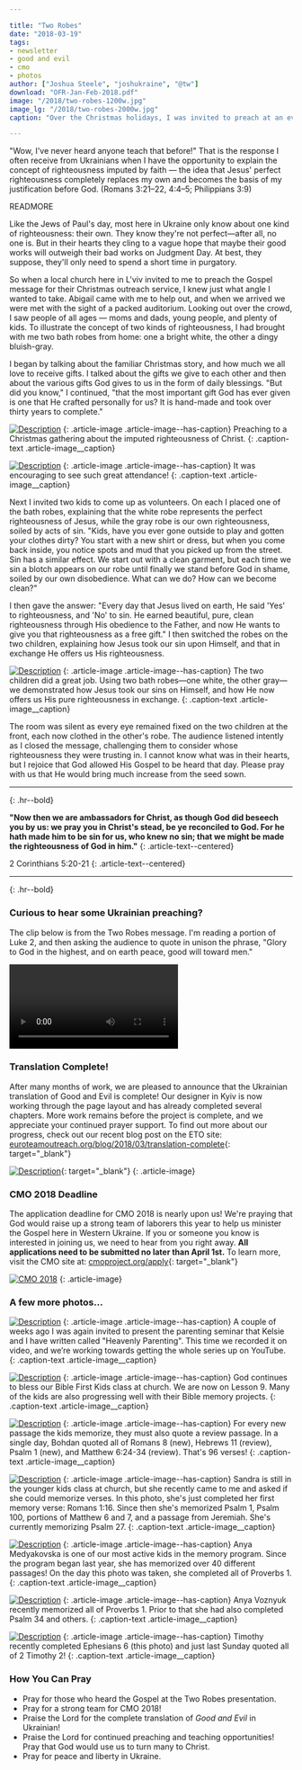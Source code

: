 ```yaml
---

title: "Two Robes"
date: "2018-03-19"
tags:
- newsletter
- good and evil
- cmo
- photos
author: ["Joshua Steele", "joshukraine", "@tw"]
download: "OFR-Jan-Feb-2018.pdf"
image: "/2018/two-robes-1200w.jpg"
image_lg: "/2018/two-robes-2000w.jpg"
caption: "Over the Christmas holidays, I was invited to preach at an evangelistic service here in L'viv. My message that day was called \"Two Robes\" and focused on the need for Christ's imputed righteousness as a basis for salvation."

---
```


"Wow, I've never heard anyone teach that before!" That is the response I often receive from Ukrainians when I have the opportunity to explain the concept of righteousness imputed by faith — the idea that Jesus' perfect righteousness completely replaces my own and becomes the basis of my justification before God. (Romans 3:21–22, 4:4–5; Philippians 3:9)

READMORE

Like the Jews of Paul's day, most here in Ukraine only know about one kind of righteousness: their own. They know they're not perfect—after all, no one is. But in their hearts they cling to a vague hope that maybe their good works will outweigh their bad works on Judgment Day. At best, they suppose, they'll only need to spend a short time in purgatory.

So when a local church here in L'viv invited to me to preach the Gospel message for their Christmas outreach service, I knew just what angle I wanted to take. Abigail came with me to help out, and when we arrived we were met with the sight of a packed auditorium. Looking out over the crowd, I saw people of all ages — moms and dads, young people, and plenty of kids. To illustrate the concept of two kinds of righteousness, I had brought with me two bath robes from home: one a bright white, the other a dingy bluish-gray.

I began by talking about the familiar Christmas story, and how much we all love to receive gifts. I talked about the gifts we give to each other and then about the various gifts God gives to us in the form of daily blessings. "But did you know," I continued, "that the most important gift God has ever given is one that He crafted personally for us? It is hand-made and took over thirty years to complete."

[![Description](https://d21yo20tm8bmc2.cloudfront.net/2018/two-robes-joshua1-550w.jpg)](https://d21yo20tm8bmc2.cloudfront.net/2018/two-robes-joshua1-2000w.jpg)
{: .article-image .article-image--has-caption}
Preaching to a Christmas gathering about the imputed righteousness of Christ.
{: .caption-text .article-image__caption}

[![Description](https://d21yo20tm8bmc2.cloudfront.net/2018/two-robes-reading-crowd-550w.jpg)](https://d21yo20tm8bmc2.cloudfront.net/2018/two-robes-reading-crowd-960w.jpg)
{: .article-image .article-image--has-caption}
It was encouraging to see such great attendance!
{: .caption-text .article-image__caption}

Next I invited two kids to come up as volunteers. On each I placed one of the bath robes, explaining that the white robe represents the perfect righteousness of Jesus, while the gray robe is our own righteousness, soiled by acts of sin. "Kids, have you ever gone outside to play and gotten your clothes dirty? You start with a new shirt or dress, but when you come back inside, you notice spots and mud that you picked up from the street. Sin has a similar effect. We start out with a clean garment, but each time we sin a blotch appears on our robe until finally we stand before God in shame, soiled by our own disobedience. What can we do? How can we become clean?"

I then gave the answer: "Every day that Jesus lived on earth, He said 'Yes' to righteousness, and 'No' to sin. He earned beautiful, pure, clean righteousness through His obedience to the Father, and now He wants to give you that righteousness as a free gift." I then switched the robes on the two children, explaining how Jesus took our sin upon Himself, and that in exchange He offers us His righteousness.

[![Description](https://d21yo20tm8bmc2.cloudfront.net/2018/two-robes-joshua2-550w.jpg)](https://d21yo20tm8bmc2.cloudfront.net/2018/two-robes-joshua2-960w.jpg)
{: .article-image .article-image--has-caption}
The two children did a great job. Using two bath robes—one white, the other gray—we demonstrated how Jesus took our sins on Himself, and how He now offers us His pure righteousness in exchange.
{: .caption-text .article-image__caption}

The room was silent as every eye remained fixed on the two children at the front, each now clothed in the other's robe. The audience listened intently as I closed the message, challenging them to consider whose righteousness they were trusting in. I cannot know what was in their hearts, but I rejoice that God allowed His Gospel to be heard that day. Please pray with us that He would bring much increase from the seed sown.

---
{: .hr--bold}

**"Now then we are ambassadors for Christ, as though God did beseech you by us: we pray you in Christ's stead, be ye reconciled to God. For he hath made him to be sin for us, who knew no sin; that we might be made the righteousness of God in him."**
{: .article-text--centered}

2 Corinthians 5:20-21
{: .article-text--centered}

---
{: .hr--bold}

### Curious to hear some Ukrainian preaching?

The clip below is from the Two Robes message. I'm reading a portion of Luke 2, and then asking the audience to quote in unison the phrase, "Glory to God in the highest, and on earth peace, good will toward men."

<video controls>
  <source src="https://d21yo20tm8bmc2.cloudfront.net/2018/two-robes-reading.mov" type="video/mp4">
Your browser does not support the video tag.
</video>

### Translation Complete!

After many months of work, we are pleased to announce that the Ukrainian translation of Good and Evil is complete! Our designer in Kyiv is now working through the page layout and has already completed several chapters. More work remains before the project is complete, and we appreciate your continued prayer support. To find out more about our progress, check out our recent blog post on the ETO site:
<span class="text-truncate">
[euroteamoutreach.org/blog/2018/03/translation-complete](https://euroteamoutreach.org/blog/2018/03/translation-complete/){: target="_blank"}
</span>

[![Description](https://d21yo20tm8bmc2.cloudfront.net/2018/ge-ukr-550h.png)](https://euroteamoutreach.org/blog/2018/03/translation-complete/){: target="_blank"}
{: .article-image}

### CMO 2018 Deadline

The application deadline for CMO 2018 is nearly upon us! We're praying that God would raise up a strong team of laborers this year to help us minister the Gospel here in Western Ukraine. If you or someone you know is interested in joining us, we need to hear from you right away. **All applications need to be submitted no later than April 1st.** To learn more, visit the CMO site at:
[cmoproject.org/apply](https://cmoproject.org/apply/){: target="_blank"}

[![CMO 2018](https://d21yo20tm8bmc2.cloudfront.net/2017/11/cmo-logo-full-300w.png)](https://cmoproject.org/apply/)
{: .article-image}

### A few more photos...

[![Description](https://d21yo20tm8bmc2.cloudfront.net/2018/parenting-seminar-video-550w.jpg)](https://d21yo20tm8bmc2.cloudfront.net/2018/parenting-seminar-video-2000w.jpg)
{: .article-image .article-image--has-caption}
A couple of weeks ago I was again invited to present the parenting seminar that Kelsie and I have written called "Heavenly Parenting". This time we recorded it on video, and we’re working towards getting the whole series up on YouTube.
{: .caption-text .article-image__caption}

[![Description](https://d21yo20tm8bmc2.cloudfront.net/2018/bf-kids-550w.jpg)](https://d21yo20tm8bmc2.cloudfront.net/2018/bf-kids-2000w.jpg)
{: .article-image .article-image--has-caption}
God continues to bless our Bible First Kids class at church. We are now on Lesson 9. Many of the kids are also progressing well with their Bible memory projects.
{: .caption-text .article-image__caption}

[![Description](https://d21yo20tm8bmc2.cloudfront.net/2018/bohdan-verses-550w.jpg)](https://d21yo20tm8bmc2.cloudfront.net/2018/bohdan-verses-2000w.jpg)
{: .article-image .article-image--has-caption}
For every new passage the kids memorize, they must also quote a review passage. In a single day, Bohdan quoted all of Romans 8 (new), Hebrews 11 (review), Psalm 1 (new), and Matthew 6:24-34 (review). That's 96 verses!
{: .caption-text .article-image__caption}

[![Description](https://d21yo20tm8bmc2.cloudfront.net/2018/sandra-verses-550w.jpg)](https://d21yo20tm8bmc2.cloudfront.net/2018/sandra-verses-1932w.jpg)
{: .article-image .article-image--has-caption}
Sandra is still in the younger kids class at church, but she recently came to me and asked if she could memorize verses. In this photo, she's just completed her first memory verse: Romans 1:16. Since then she's memorized Psalm 1, Psalm 100, portions of Matthew 6 and 7, and a passage from Jeremiah. She's currently memorizing Psalm 27.
{: .caption-text .article-image__caption}

[![Description](https://d21yo20tm8bmc2.cloudfront.net/2018/anya-prov1-550h.jpg)](https://d21yo20tm8bmc2.cloudfront.net/2018/anya-prov1-2000h.jpg)
{: .article-image .article-image--has-caption}
Anya Medyakovska is one of our most active kids in the memory program. Since the program began last year, she has memorized over 40 different passages! On the day this photo was taken, she completed all of Proverbs 1.
{: .caption-text .article-image__caption}

[![Description](https://d21yo20tm8bmc2.cloudfront.net/2018/anya-voznyuk-prov1-550h.jpg)](https://d21yo20tm8bmc2.cloudfront.net/2018/anya-voznyuk-prov1-2000h.jpg)
{: .article-image .article-image--has-caption}
Anya Voznyuk recently memorized all of Proverbs 1. Prior to that she had also completed Psalm 34 and others.
{: .caption-text .article-image__caption}

[![Description](https://d21yo20tm8bmc2.cloudfront.net/2018/timothy-eph6-550w.jpg)](https://d21yo20tm8bmc2.cloudfront.net/2018/timothy-eph6-2000w.jpg)
{: .article-image .article-image--has-caption}
Timothy recently completed Ephesians 6 (this photo) and just last Sunday quoted all of 2 Timothy 2!
{: .caption-text .article-image__caption}

### How You Can Pray

* Pray for those who heard the Gospel at the Two Robes presentation.
* Pray for a strong team for CMO 2018!
* Praise the Lord for the complete translation of *Good and Evil* in Ukrainian!
* Praise the Lord for continued preaching and teaching opportunities! Pray that God would use us to turn many to Christ.
* Pray for peace and liberty in Ukraine.
